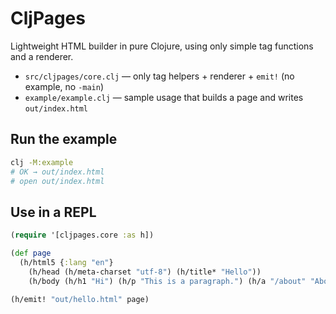 # CljPages

Lightweight HTML builder in pure Clojure, using only simple tag functions and a renderer.

- `src/cljpages/core.clj` — only tag helpers + renderer + `emit!` (no example, no `-main`)
- `example/example.clj` — sample usage that builds a page and writes `out/index.html`

## Run the example
```bash
clj -M:example
# OK → out/index.html
# open out/index.html
```

## Use in a REPL
```clojure
(require '[cljpages.core :as h])

(def page
  (h/html5 {:lang "en"}
    (h/head (h/meta-charset "utf-8") (h/title* "Hello"))
    (h/body (h/h1 "Hi") (h/p "This is a paragraph.") (h/a "/about" "About us"))))

(h/emit! "out/hello.html" page)
```